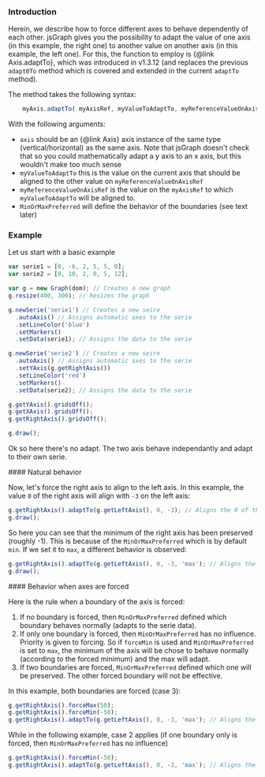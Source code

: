<script>
var serie1 = [ 0, -6, 2, 5, 5, 0 ];
var serie2 = [ 0, 10, 2, 0, 5, 12 ];


function makeGraph( dom ) {

var g = new Graph( dom ) // Creates a new graph
g.resize( 400, 300 ); // Resizes the graph

g.newSerie( "serie1" ) // Creates a new seire
.autoAxis() // Assigns automatic axes to the serie
.setLineColor('blue')
.setMarkers()
.setData( serie1 ); // Assigns the data to the serie

g.newSerie( "serie2" ) // Creates a new seire
.autoAxis() // Assigns automatic axes to the serie
.setYAxis( g.getRightAxis() )
.setLineColor('red')
.setMarkers()
.setData( serie2 ); // Assigns the data to the serie

g.getYAxis().gridsOff();
g.getXAxis().gridsOff();
g.getRightAxis().gridsOff();

g.draw();

return g;
}

</script>

### <a id="introduction"></a> Introduction

Herein, we describe how to force different axes to behave dependently of each other. jsGraph gives you the possibility to adapt the value of one axis (in this example, the right one) to another value on another axis (in this example, the left one). For this, the function to employ is {@link Axis.adaptTo}, which was introduced in v1.3.12 (and replaces the previous `adapt0To` method which is covered and extended in the current `adaptTo` method).

The method takes the following syntax:

```javascript
	myAxis.adaptTo( myAxisRef, myValueToAdaptTo, myReferenceValueOnAxisRef[, MinOrMaxPreferred = "min" ] )
```

With the following arguments:

- `axis` should be an {@link Axis} axis instance of the same type (vertical/horizontal) as the same axis. Note that jsGraph doesn't check that so you could mathematically adapt a y axis to an x axis, but this wouldn't make too much sense
- `myValueToAdaptTo` this is the value on the current axis that should be aligned to the other value on `myReferenceValueOnAxisRef`
- `myReferenceValueOnAxisRef` is the value on the `myAxisRef` to which `myValueToAdaptTo` will be aligned to.
- `MinOrMaxPreferred` will define the behavior of the boundaries (see text later)

### <a id="example"></a> Example

Let us start with a basic example

```javascript
var serie1 = [0, -6, 2, 5, 5, 0];
var serie2 = [0, 10, 2, 0, 5, 12];

var g = new Graph(dom); // Creates a new graph
g.resize(400, 300); // Resizes the graph

g.newSerie('serie1') // Creates a new seire
  .autoAxis() // Assigns automatic axes to the serie
  .setLineColor('blue')
  .setMarkers()
  .setData(serie1); // Assigns the data to the serie

g.newSerie('serie2') // Creates a new seire
  .autoAxis() // Assigns automatic axes to the serie
  .setYAxis(g.getRightAxis())
  .setLineColor('red')
  .setMarkers()
  .setData(serie2); // Assigns the data to the serie

g.getYAxis().gridsOff();
g.getXAxis().gridsOff();
g.getRightAxis().gridsOff();

g.draw();
```

<div id="example-1" class="jsgraph-example"></div>
<script>
makeGraph("example-1")
</script>

Ok so here there's no adapt. The two axis behave independantly and adapt to their own serie.

####<a id="natural-behaviour"></a> Natural behavior

Now, let's force the right axis to align to the left axis. In this example, the value `0` of the right axis will align with `-3` on the left axis:

```javascript
g.getRightAxis().adaptTo(g.getLeftAxis(), 0, -3); // Aligns the 0 of the right axis with -3 of the left axis
g.draw();
```

<div id="example-2" class="jsgraph-example"></div>
<script>
var g = makeGraph("example-2");
g.getRightAxis().adaptTo( g.getLeftAxis(), 0, -3 ); // Aligns the 0 of the right axis with -3 of the left axis
g.draw();
</script>

So here you can see that the minimum of the right axis has been preserved (roughly -1). This is because of the `MinOrMaxPreferred` which is by default `min`. If we set it to `max`, a different behavior is observed:

```javascript
g.getRightAxis().adaptTo(g.getLeftAxis(), 0, -3, 'max'); // Aligns the 0 of the right axis with -3 of the left axis
g.draw();
```

<div id="example-3" class="jsgraph-example"></div>
<script>
var g = makeGraph("example-3");
g.getRightAxis().adaptTo( g.getLeftAxis(), 0, -3, "max" ); // Aligns the 0 of the right axis with -3 of the left axis
g.draw();
</script>

####<a id="forced-behaviour"></a> Behavior when axes are forced

Here is the rule when a boundary of the axis is forced:

1. If no boundary is forced, then `MinOrMaxPreferred` defined which boundary behaves normally (adapts to the serie data).
2. If only one boundary is forced, then `MinOrMaxPreferred` has no influence. Priority is given to forcing. So if `forceMin` is used and `MinOrMaxPreferred` is set to `max`, the minimum of the axis will be chose to behave normally (according to the forced minimum) and the max will adapt.
3. If two boundaries are forced, `MinOrMaxPreferred` defined which one will be preserved. The other forced boundary will not be effective.

In this example, both boundaries are forced (case 3):

```javascript
g.getRightAxis().forceMax(50);
g.getRightAxis().forceMin(-50);
g.getRightAxis().adaptTo(g.getLeftAxis(), 0, -3, 'max'); // Aligns the 0 of the right axis with -3 of the left axis
```

<div id="example-4" class="jsgraph-example"></div>
<script>
var g = makeGraph("example-4");
g.getRightAxis().forceMax( 50 );
g.getRightAxis().forceMin( -50 );
g.getRightAxis().adaptTo( g.getLeftAxis(), 0, -3, "max" ); // Aligns the 0 of the right axis with -3 of the left axis
g.draw();
</script>

While in the following example, case 2 applies (if one boundary only is forced, then `MinOrMaxPreferred` has no influence)

```javascript
g.getRightAxis().forceMin(-50);
g.getRightAxis().adaptTo(g.getLeftAxis(), 0, -3, 'max'); // Aligns the 0 of the right axis with -3 of the left axis
```

<div id="example-5" class="jsgraph-example"></div>
<script>
var g = makeGraph("example-5");
g.getRightAxis().forceMin( -50 );
g.getRightAxis().adaptTo( g.getLeftAxis(), 0, -3, "max" ); // Aligns the 0 of the right axis with -3 of the left axis
g.draw();
</script>
